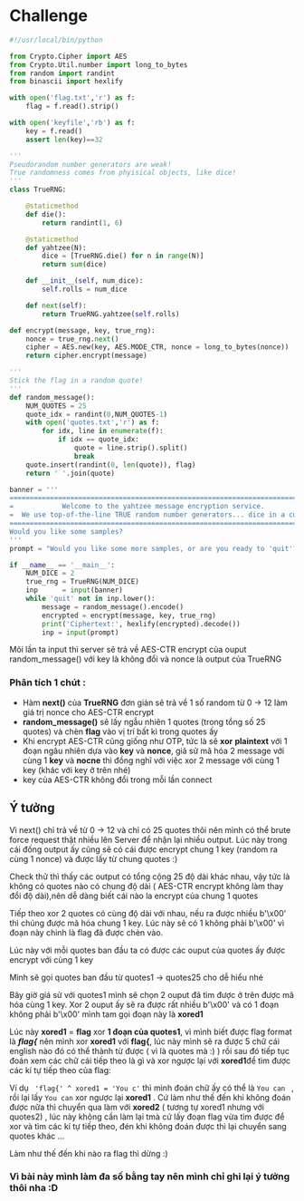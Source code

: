 # Challenge

```py
#!/usr/local/bin/python

from Crypto.Cipher import AES
from Crypto.Util.number import long_to_bytes
from random import randint
from binascii import hexlify

with open('flag.txt','r') as f:
    flag = f.read().strip()

with open('keyfile','rb') as f:
    key = f.read()
    assert len(key)==32

'''
Pseudorandom number generators are weak!
True randomness comes from phyisical objects, like dice!
'''
class TrueRNG:

    @staticmethod
    def die():
        return randint(1, 6)

    @staticmethod
    def yahtzee(N):
        dice = [TrueRNG.die() for n in range(N)]
        return sum(dice)

    def __init__(self, num_dice):
        self.rolls = num_dice

    def next(self):
        return TrueRNG.yahtzee(self.rolls)

def encrypt(message, key, true_rng):
    nonce = true_rng.next()
    cipher = AES.new(key, AES.MODE_CTR, nonce = long_to_bytes(nonce))
    return cipher.encrypt(message)

'''
Stick the flag in a random quote!
'''
def random_message():
    NUM_QUOTES = 25
    quote_idx = randint(0,NUM_QUOTES-1)
    with open('quotes.txt','r') as f:
        for idx, line in enumerate(f):
            if idx == quote_idx:
                quote = line.strip().split()
                break
    quote.insert(randint(0, len(quote)), flag)
    return ' '.join(quote)

banner = '''
============================================================================
=            Welcome to the yahtzee message encryption service.            =
=  We use top-of-the-line TRUE random number generators... dice in a cup!  =
============================================================================
Would you like some samples?
'''
prompt = "Would you like some more samples, or are you ready to 'quit'?\n"

if __name__ == '__main__':
    NUM_DICE = 2
    true_rng = TrueRNG(NUM_DICE)
    inp      = input(banner)
    while 'quit' not in inp.lower():
        message = random_message().encode()
        encrypted = encrypt(message, key, true_rng)
        print('Ciphertext:', hexlify(encrypted).decode())
        inp = input(prompt)
```
Mõi lần ta input thì server sẽ trả về AES-CTR encrypt của ouput random_message() với key là không đổi và nonce là output của TrueRNG

### Phân tích 1 chút :
* Hàm **next()** của **TrueRNG** đơn giản sẽ trả về 1 số random từ 0 -> 12 làm giá trị nonce cho AES-CTR encrypt
* **random_message()** sẽ lấy ngẫu nhiên 1 quotes (trong tổng số 25 quotes) và chèn **flag** vào vị trí bất kì trong quotes ấy
* Khi encrypt AES-CTR cũng giống như OTP, tức là sẽ **xor** **plaintext** với 1 đoạn ngâu nhiên dựa vào **key** và **nonce**, giã sử mã hóa 2 message với cùng 1  **key** và **nocne** thì đồng nghĩ với việc xor 2 message với cùng 1 key (khác với key ở trên nhé)
* key của AES-CTR không đổi trong mỗi lần connect

## Ý tưởng 
Vì next() chỉ trả về từ 0 -> 12 và chỉ có 25 quotes thôi nên mình có thể brute force request thật nhiều lên Server để nhận lại nhiều output. Lúc này trong cái đống output ấy cũng sẽ có cái được encrypt chung 1 key (random ra cùng 1 nonce)  và được lấy từ chung quotes :)

Check thử thì thấy các output có tổng cộng 25 độ dài khác nhau, vậy tức là không có quotes nào có chung độ dài ( AES-CTR encrypt không làm thay đổi độ dài),nên dễ dàng biết cái nào la encrypt của chung 1 quotes

Tiếp theo xor 2 quotes có cùng độ dài với nhau, nếu ra được nhiều  b'\x00' thì chúng được mã hóa chung 1 key. Lúc này sẽ có 1 không phải b'\x00' vì đoạn này chinh là flag đã được chèn vào.

Lúc này với mỗi quotes ban đầu ta có được các ouput của quotes ấy được encrypt với cùng 1 key

Mình sẽ gọi quotes ban đầu từ quotes1 -> quotes25 cho dễ hiểu nhé

Bây giờ giá sử với quotes1 mình sẽ chọn 2 ouput đã tìm được ở trên được mã hóa cùng 1 key. Xor 2 ouput ấy sẽ ra được rất nhiều b'\x00' và có 1 đoạn không phải b'\x00' mình tam gọi đoạn này là **xored1**

Lúc này **xored1** = **flag** xor **1 đoạn của quotes1**, vì mình biết được flag format là ***flag{*** nên mình  xor **xored1** với **flag{**, lúc này mình sẽ ra được 5 chữ cái english nào đó có thể thành từ được ( vì là quotes mà :) ) rồi sau đó tiếp tục đoán xem các chữ cái tiếp theo là gì và xor ngược lại với **xored1**để tìm được các kí tự tiếp theo của flag: 

Ví dụ ``` 'flag{' ^ xored1 = 'You c'``` thì mình đoán chữ ấy có thể là  ```You can ``` , rồi lại lấy ``` You can ``` xor ngược lại  **xored1** . Cứ làm như thế đến khi không đoán được nữa thì chuyển qua làm với **xored2** ( tương tự xored1 nhưng với quotes2) , lúc này không cần làm lại tmà cứ lấy đoạn flag vừa tìm được để xor và tìm các kí tự tiếp theo, đén khi không đoán được thì lại chuyển sang quotes khác ...

Làm như thế đến khi nào ra flag thì dừng :)

### Vì bài này mình làm đa số bằng tay nên mình chỉ ghi lại ý tưởng thôi nha :D



